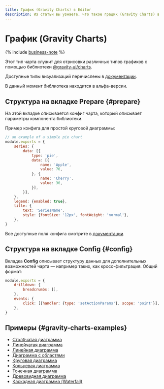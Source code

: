 ```yaml
---
title: График (Gravity Charts) в Editor
description: Из статьи вы узнаете, что такое график (Gravity Charts) в Editor.
---
```


# График (Gravity Charts)

{% include [business-note](../../../../_includes/datalens/datalens-functionality-available-business-note.md) %}

Этот тип чарта служит для отрисовки различных типов графиков с помощью библиотеки [@gravity-ui/charts](https://github.com/gravity-ui/charts).

Доступные типы визуализаций перечислены в [документации](https://gravity-ui.github.io/charts/pages/overview.html).

В данный момент библиотека находится в альфа-версии.


## Структура на вкладке Prepare {#prepare}

На этой вкладке описывается конфиг чарта, который описывает параметры компонента библиотеки.

Пример конфига для простой круговой диаграммы:

```js
// an example of a simple pie chart
module.exports = {
    series: {
        data: [{
		    type: 'pie', 
            data: [{
        	    name: 'Apple',
        	    value: 70,
    		}, {
        	    name: 'Cherry',
        	    value: 30,
    	    }],
        }],
    },
    legend: {enabled: true},
    title: {
        text: 'SeriesName',
        style: {fontSize: '12px', fontWeight: 'normal'},
    },
}
```

Все доступные поля конфига смотрите в [документации](https://gravity-ui.github.io/charts/pages/api/Configuration/interfaces/ChartData.html).

## Структура на вкладке Config {#config}

Вкладка **Config** описывает структуру данных для дополнительных возможностей чарта — например таких, как кросс-фильтрация. Общий формат:

```js
module.exports = {
    drilldown: {
        breadcrumbs: [],
    },
    events: {
        click: [{handler: {type: 'setActionParams'}, scope: 'point'}],
    },
}
```

## Примеры {#gravity-charts-examples}

* [Столбчатая диаграмма](https://datalens.yandex/nvkfwnekf9xy9?tab=Gy9#Столбчатая%20диаграмма)
* [Линейчатая диаграмма](https://datalens.yandex/nvkfwnekf9xy9?tab=Gy9#Линейчатая%20диаграмма)
* [Линейная диаграмма](https://datalens.yandex/nvkfwnekf9xy9?tab=Gy9#Линейная%20диаграмма)
* [Диаграмма с областями](https://datalens.yandex/nvkfwnekf9xy9?tab=Gy9#Диаграмма%20с%20областями)
* [Круговая диаграмма](https://datalens.yandex/nvkfwnekf9xy9?tab=Gy9#Круговая%20диаграмма)
* [Кольцевая диаграмма](https://datalens.yandex/nvkfwnekf9xy9?tab=Gy9#Кольцевая%20диаграмма)
* [Точечная диаграмма](https://datalens.yandex/nvkfwnekf9xy9?tab=Gy9#Точечная%20диаграмма)
* [Древовидная диаграмма](https://datalens.yandex/nvkfwnekf9xy9?tab=Gy9#Древовидная%20диаграмма)
* [Каскадная диаграмма (Waterfall)](https://datalens.yandex/nvkfwnekf9xy9?tab=Gy9#Каскадная%20диаграмма%20(Waterfall))